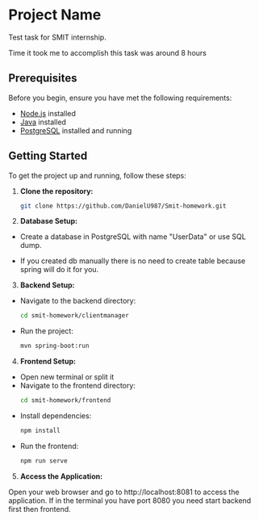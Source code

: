 # Project Name

Test task for SMIT internship.

Time it took me to accomplish this task was around 8 hours

## Prerequisites

Before you begin, ensure you have met the following requirements:

- [Node.js](https://nodejs.org/) installed
- [Java](https://www.java.com/) installed
- [PostgreSQL](https://www.postgresql.org/) installed and running

## Getting Started

To get the project up and running, follow these steps:

1. **Clone the repository:**

   ```bash
   git clone https://github.com/DanielU987/Smit-homework.git

2. **Database Setup:**

* Create a database in PostgreSQL with name "UserData" or use SQL dump.

* If you created db manually there is no need to create table because spring will do it for you.

3. **Backend Setup:**
* Navigate to the backend directory:
   ```bash
   cd smit-homework/clientmanager
   
* Run the project:
   ```bash
   mvn spring-boot:run
   
4. **Frontend Setup:**
* Open new terminal or split it
* Navigate to the frontend directory:
   ```bash
   cd smit-homework/frontend

* Install dependencies:
   ```bash
   npm install

* Run the frontend:
  ```bash
  npm run serve

5. **Access the Application:**

Open your web browser and go to http://localhost:8081 to access the application.
If in the terminal you have port 8080 you need start backend first then frontend.
